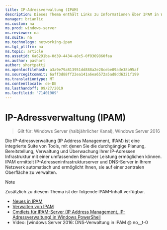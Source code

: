 ```yaml
---
title: IP-Adressverwaltung (IPAM)
description: Dieses Thema enthält Links zu Informationen über IPAM in Windows Server 2016.
manager: brianlic
ms.custom: na
ms.prod: windows-server
ms.reviewer: na
ms.suite: na
ms.technology: networking-ipam
ms.tgt_pltfrm: na
ms.topic: article
ms.assetid: 6a6291ba-0d39-4434-a8c5-0f0369860faa
ms.author: pashort
author: shortpatti
ms.openlocfilehash: a3a9e79a813951dd888a2e28cebe09ade38b95af
ms.sourcegitcommit: 6aff3d88ff22ea141a6ea6572a5ad8dd6321f199
ms.translationtype: MT
ms.contentlocale: de-DE
ms.lasthandoff: 09/27/2019
ms.locfileid: "71401909"
---
```

# <a name="ip-address-management-ipam"></a>IP-Adressverwaltung (IPAM)

>Gilt für: Windows Server (halbjährlicher Kanal), Windows Server 2016

Die IP-Adressverwaltung (IP Address Management, IPAM) ist eine integrierte Suite von Tools, mit denen Sie die durchgängige Planung, Bereitstellung, Verwaltung und Überwachung Ihrer IP-Adressen Infrastruktur mit einer umfassenden Benutzer Leistung ermöglichen können. IPAM ermittelt IP-Adresseninfrastrukturserver und DNS-Server in Ihrem Netzwerk automatisch und ermöglicht Ihnen, sie auf einer zentralen Oberfläche zu verwalten.  
  
> [!NOTE]  
> Zusätzlich zu diesem Thema ist der folgende IPAM-Inhalt verfügbar.  
>   
> -   [Neues in IPAM](../../technologies/ipam/What-s-New-in-IPAM.md)  
> -   [Verwalten von IPAM](../../technologies/ipam/Manage-IPAM.md)  
> -   [Cmdlets für IPAM-Server (IP Address Management, IP-Adressverwaltung) in Windows PowerShell](https://technet.microsoft.com/library/jj553807.aspx)  
> -   Video: [windows Server 2016: DNS-Verwaltung in IPAM @ no__t-0  